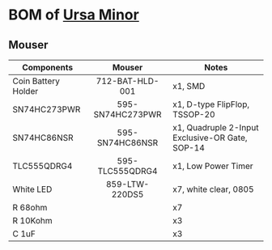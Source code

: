 # BOM of [Ursa Minor](https://nwmaker.com/ursaminor)
 
## Mouser

| Components | Mouser | Notes |
| ---------- |:------:| ----- |
| Coin Battery Holder | 712-BAT-HLD-001 | x1, SMD |
| SN74HC273PWR | 595-SN74HC273PWR | x1, D-type FlipFlop, TSSOP-20 |
| SN74HC86NSR | 595-SN74HC86NSR | x1, Quadruple 2-Input Exclusive-OR Gate, SOP-14 |
| TLC555QDRG4 | 595-TLC555QDRG4 | x1, Low Power Timer |
| White LED | 859-LTW-220DS5 | x7, white clear, 0805 |
| R 68ohm | | x7 |
| R 10Kohm | | x3 |
| C 1uF | | x3 |


